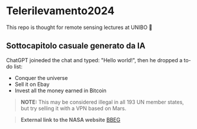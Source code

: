 # Telerilevamento2024

This repo is thought for remote sensing lectures at UNIBO 📡

## Sottocapitolo casuale generato da IA

ChatGPT joineded the chat and typed: "Hello world!", then he dropped a to-do list:
+ Conquer the universe
+ Sell it on Ebay
+ Invest all the money earned in Bitcoin
> **NOTE:**
This may be considered illegal in all 193 UN member states, but try selling it with a VPN based on Mars.

> **External link to the NASA website**
[BBEG](https://www.nasa.gov)
